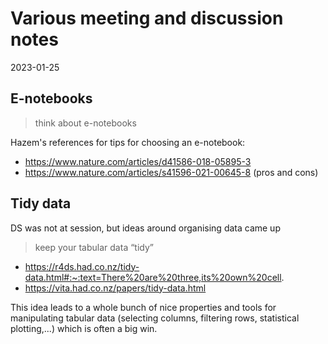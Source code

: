 # Various meeting and discussion notes

2023-01-25

## E-notebooks

>think about e-notebooks

Hazem's references for tips for choosing an e-notebook:

- https://www.nature.com/articles/d41586-018-05895-3
- https://www.nature.com/articles/s41596-021-00645-8 (pros and cons)


## Tidy data

DS was not at session, but ideas around organising data came up

>keep your tabular data “tidy” 

- https://r4ds.had.co.nz/tidy-data.html#:~:text=There%20are%20three,its%20own%20cell.
- https://vita.had.co.nz/papers/tidy-data.html

This idea leads to a whole bunch of nice properties and tools for manipulating tabular data (selecting columns, filtering rows, statistical plotting,...) which is often a big win.

